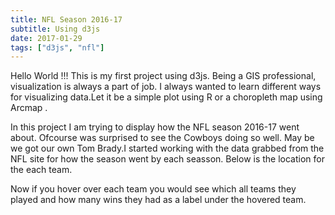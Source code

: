 ```yaml
---
title: NFL Season 2016-17
subtitle: Using d3js
date: 2017-01-29
tags: ["d3js", "nfl"]
---
```


Hello World !!! This is my first project using d3js. Being a GIS professional, visualization is always a part of job.
I always wanted to learn different ways for visualizing data.Let it be a simple plot using R or a choropleth map using Arcmap .

In this project I am trying to display how the NFL season 2016-17 went about. Ofcourse was surprised to see the Cowboys doing so well.
May be we got our own Tom Brady.I started working with the data grabbed from the NFL site for how the season went by each seasson.
Below is the location for the each team.

<!--more-->
Now if you hover over each team you would see which all teams they played
and how many wins they had as a label under the hovered team.


<style>
   .land {
   stroke: #ff0f00;
   fill: none;
   }
   .state-boundary {
   fill: none;
   stroke: #000fff;
   }
   .labels {
   fill: #444;
   font-family:arial;
   font-size:0.7em;
   }
   .nflteam-arc {
   fill: none;
   }
   .nflteam:hover .nflteam-arc {
   stroke: #f00;
   }
   .nflteam-cell {
   fill: none;
   stroke: #000;
   stroke-opacity: 0.1;
   pointer-events: all;
   }
   text {
   font: 20px sans-serif;
   text-anchor: middle;
   }
   circle {
  fill: steelblue;
  fill-opacity: .8;
  stroke: #fff;
}
</style>

  <svg width="900" height="640"></svg>

 <script src="https://cdnjs.cloudflare.com/ajax/libs/d3/4.4.4/d3.min.js" type="text/JavaScript"></script>
   <script src="https://cdnjs.cloudflare.com/ajax/libs/d3-queue/3.0.3/d3-queue.min.js"></script>
   <script src="https://cdnjs.cloudflare.com/ajax/libs/topojson/2.2.0/topojson.min.js"></script>
   <script>
   var svg = d3.select("svg"),
       width = +svg.attr("width"),
       height = +svg.attr("height");

   var projection = d3.geoAlbers()
       .translate([width / 2, height / 2])
       .scale(1280);

   var radius = d3.scaleSqrt()
       .domain([0, 100])
       .range([0, 14]);

   var path = d3.geoPath()
       .projection(projection)
       .pointRadius(2.5);

       var circles = svg.append("svg:nflteams")
    .attr("name", "circles");

   var voronoi = d3.voronoi()
       .extent([[-1, -1], [width + 1, height + 1]]);

          d3.queue()
              .defer(d3.json, "us.json")
              .defer(d3.csv, "nflteams.csv", typeTeam)
              .defer(d3.csv, "nflresults2017.csv", typeSeason)
              .await(ready);

              function typeTeam(d) {
              d[0] = +d.longitude;
              d[1] = +d.latitude;
              d.arcs = {type: "MultiLineString", coordinates: []};
              return d;
              }

  function ready(error, us, nflteams, nflresults2017) {
          if (error) throw error;


          var teambyName = d3.map(nflteams, function(d) { return d.name; });

          nflresults2017.forEach(function(nfl2017) {
            var source = teambyName.get(nfl2017.origin),
                target = teambyName.get(nfl2017.destination);
            source.arcs.coordinates.push([source, target]);
            target.arcs.coordinates.push([target, source]);
          });

          nflteams = nflteams
              .filter(function(d) { return d.arcs.coordinates.length; });



          svg.append("path")
              .datum(topojson.feature(us, us.objects.land))
              .attr("class", "land")
              .attr("d", path);

          svg.append("path")
              .datum(topojson.mesh(us, us.objects.states, function(a, b) {return a !== b;}))
              .attr("class", "state-boundary")
              .attr("d", path);

          svg.append("path")
            .datum({type: "MultiPoint", coordinates: nflteams})
            .attr("class", "nflteam-dots")
            .attr("d", path);

        var nflteam = svg.selectAll(".nflteam")
          .data(nflteams)
          .enter().append("g")
            .attr("class", "nflteam");

            nflteam.append("title")
      .text(function(d) { return d.name + "\n" + d.wins + " wins"; });

      nflteam.append("path")
      .attr("class", "nflteam-arc")
      .attr("d", function(d) { return path(d.arcs) })
        .text(function(d){return "test" + d.wins;});

  nflteam.append("path")
      .data(voronoi.polygons(nflteams.map(projection)))
      .attr("class", "nflteam-cell")
      .attr("d", function(d) { return d ? "M" + d.join("L") + "Z" : null; });

      circles.selectAll("circle")
       .data(nflteams)
     .enter().append("svg:circle")
        .attr("r", function(d) { return d.wins*100; });


      }

      function typeSeason(d) {
      d.result= +d.result
;
      return d;
      }


   </script>
